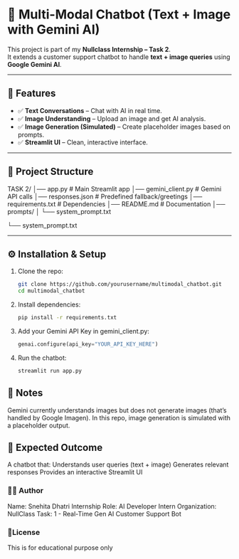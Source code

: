 # 🤖 Multi-Modal Chatbot (Text + Image with Gemini AI)

This project is part of my **Nullclass Internship – Task 2**.  
It extends a customer support chatbot to handle **text + image queries** using **Google Gemini AI**.  

---

## 🚀 Features
- ✅ **Text Conversations** – Chat with AI in real time.  
- ✅ **Image Understanding** – Upload an image and get AI analysis.  
- ✅ **Image Generation (Simulated)** – Create placeholder images based on prompts.  
- ✅ **Streamlit UI** – Clean, interactive interface.  

---

## 📂 Project Structure
TASK 2/
│── app.py # Main Streamlit app
│── gemini_client.py # Gemini API calls
│── responses.json # Predefined fallback/greetings
│── requirements.txt # Dependencies
│── README.md # Documentation
│── prompts/
│ └── system_prompt.txt

└── system_prompt.txt

---

## ⚙️ Installation & Setup
1. Clone the repo:
   ```bash
   git clone https://github.com/yourusername/multimodal_chatbot.git
   cd multimodal_chatbot
   ```

2. Install dependencies:
   ```bash
   pip install -r requirements.txt
   ```

3. Add your Gemini API Key in gemini_client.py:
   ```python
   genai.configure(api_key="YOUR_API_KEY_HERE")
   ```

4. Run the chatbot:
   ```bash
   streamlit run app.py
   ```

## 📝 Notes
Gemini currently understands images but does not generate images (that’s handled by Google Imagen).
In this repo, image generation is simulated with a placeholder output.

## 📌 Expected Outcome
A chatbot that:
Understands user queries (text + image)
Generates relevant responses
Provides an interactive Streamlit UI

### 🧑‍💻 Author
Name: Snehita Dhatri
Internship Role: AI Developer Intern
Organization: NullClass
Task: 1 - Real-Time Gen AI Customer Support Bot

### 📜License
This is for educational purpose only
